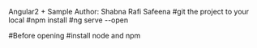 Angular2 + Sample
Author: Shabna Rafi Safeena
#git the project to your local
#npm install
#ng serve --open

#Before opening
#install node and npm
